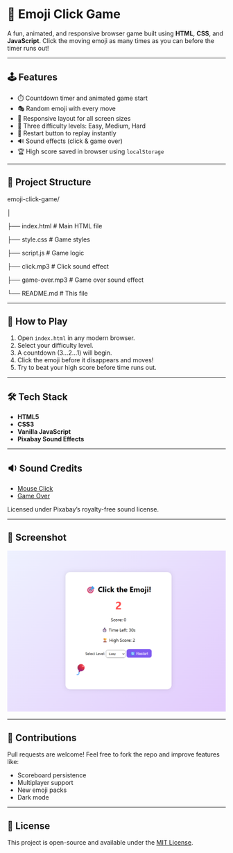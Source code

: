 # 🎯 Emoji Click Game

A fun, animated, and responsive browser game built using **HTML**, **CSS**, and **JavaScript**. Click the moving emoji as many times as you can before the timer runs out!

---

## 🕹️ Features

- ⏱️ Countdown timer and animated game start
- 🎭 Random emoji with every move
- 🚀 Responsive layout for all screen sizes
- 🧠 Three difficulty levels: Easy, Medium, Hard
- 🔁 Restart button to replay instantly
- 🔊 Sound effects (click & game over)
- 🏆 High score saved in browser using `localStorage`

---

## 📁 Project Structure

emoji-click-game/

│

├── index.html # Main HTML file

├── style.css # Game styles

├── script.js # Game logic

├── click.mp3 # Click sound effect

├── game-over.mp3 # Game over sound effect

└── README.md # This file

---

## 🚀 How to Play

1. Open `index.html` in any modern browser.
2. Select your difficulty level.
3. A countdown (3...2...1) will begin.
4. Click the emoji before it disappears and moves!
5. Try to beat your high score before time runs out.

---

## 🛠️ Tech Stack

- **HTML5**
- **CSS3**
- **Vanilla JavaScript**
- **Pixabay Sound Effects**

---

## 🔉 Sound Credits

- [Mouse Click](https://pixabay.com/sound-effects/mouse-clicks-mouse-double-clicks-1705/)
- [Game Over](https://pixabay.com/sound-effects/game-over-21369/)

Licensed under Pixabay’s royalty-free sound license.

---


## 📸 Screenshot

![Game Screenshot](screenshot.png)

---

## 🙌 Contributions

Pull requests are welcome! Feel free to fork the repo and improve features like:
- Scoreboard persistence
- Multiplayer support
- New emoji packs
- Dark mode

---

## 📄 License

This project is open-source and available under the [MIT License](https://opensource.org/licenses/MIT).
